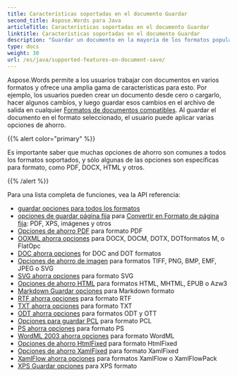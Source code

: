 ```yaml
---
title: Características soportadas en el documento Guardar
second_title: Aspose.Words para Java
articleTitle: Características soportadas en el documento Guardar
linktitle: Características soportadas en el documento Guardar
description: "Guardar un documento en la mayoría de los formatos populares y admite un montón de Microsoft Word características."
type: docs
weight: 30
url: /es/java/supported-features-on-document-save/
---
```


Aspose.Words permite a los usuarios trabajar con documentos en varios formatos y ofrece una amplia gama de características para esto. Por ejemplo, los usuarios pueden crear un documento desde cero o cargarlo, hacer algunos cambios, y luego guardar esos cambios en el archivo de salida en cualquier [Formatos de documentos compatibles](/words/es/java/supported-document-formats/). Al guardar el documento en el formato seleccionado, el usuario puede aplicar varias opciones de ahorro.

{{% alert color="primary" %}}

Es importante saber que muchas opciones de ahorro son comunes a todos los formatos soportados, y sólo algunas de las opciones son específicas para formato, como PDF, DOCX, HTML y otros.

{{% /alert %}}

Para una lista completa de funciones, vea la API referencia:

- [guardar opciones para todos los formatos](https://reference.aspose.com/words/java/com.aspose.words/saveoptions/)
- [opciones de guardar página fija](https://reference.aspose.com/words/java/com.aspose.words/fixedpagesaveoptions/) para [Convertir en Formato de página fija](/words/es/java/converting-to-fixed-page-format/): PDF, XPS, imágenes y otros
- [Opciones de ahorro PDF](https://reference.aspose.com/words/java/com.aspose.words/pdfsaveoptions/) para formato PDF
- [OOXML ahorra opciones](https://reference.aspose.com/words/java/com.aspose.words/ooxmlsaveoptions/) para DOCX, DOCM, DOTX, DOTformatos M, o FlatOpc
- [DOC ahorra opciones](https://reference.aspose.com/words/java/com.aspose.words/docsaveoptions/) for DOC and DOT formatos
- [Opciones de ahorro de imagen](https://reference.aspose.com/words/java/com.aspose.words/imagesaveoptions/) para formatos TIFF, PNG, BMP, EMF, JPEG o SVG
- [SVG ahorra opciones](https://reference.aspose.com/words/java/com.aspose.words/svgsaveoptions/) para formato SVG
- [Opciones de ahorro HTML](https://reference.aspose.com/words/java/com.aspose.words/htmlsaveoptions/) para formatos HTML, MHTML, EPUB o Azw3
- [Markdown Guardar opciones](https://reference.aspose.com/words/java/com.aspose.words/markdownsaveoptions/) para Markdown formato
- [RTF ahorra opciones](https://reference.aspose.com/words/java/com.aspose.words/rtfsaveoptions/) para formato RTF
- [TXT ahorra opciones](https://reference.aspose.com/words/java/com.aspose.words/txtsaveoptions/) para formato TXT
- [ODT ahorra opciones](https://reference.aspose.com/words/java/com.aspose.words/odtsaveoptions/) para formatos ODT y OTT
- [Opciones para guardar PCL](https://reference.aspose.com/words/java/com.aspose.words/pclsaveoptions/) para formato PCL
- [PS ahorra opciones](https://reference.aspose.com/words/java/com.aspose.words/pssaveoptions/) para formato PS
- [WordML 2003 ahorra opciones](https://reference.aspose.com/words/java/com.aspose.words/wordml2003saveoptions/) para formato WordML
- [Opciones de ahorro HtmlFixed](https://reference.aspose.com/words/java/com.aspose.words/htmlfixedsaveoptions/) para formato HtmlFixed
- [Opciones de ahorro XamlFixed](https://reference.aspose.com/words/java/com.aspose.words/xamlfixedsaveoptions/) para formato XamlFixed
- [XamlFlow ahorra opciones](https://reference.aspose.com/words/java/com.aspose.words/xamlflowsaveoptions/) para formatos XamlFlow o XamlFlowPack
- [XPS Guardar opciones](https://reference.aspose.com/words/java/com.aspose.words/xpssaveoptions/) para XPS formato